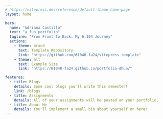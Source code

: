 ```yaml
---
# https://vitepress.dev/reference/default-theme-home-page
layout: home

hero:
  name: "Adriana Castillo"
  text: "a fun portfolio"
  tagline: "From Front to Back: My 6.104 Journey"
  actions:
    - theme: brand
      text: Template Repository
      link: "https://github.com/61040-fa24/vitepress-template"
    - theme: alt
      text: Example Site
      link: "https://61040-fa24.github.io/portfolio-dhua/"

features:
  - title: Blogs
    details: Some cool blogs you'll write this semester!
    link: /blogs
  - title: Assignments
    details: All of your assignments will be posted on your portfolio.
  - title: About Me
    details: You'll implement a small bio about yourself on here!
---
```

